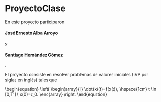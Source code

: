 # ProyectoClase

En este proyecto participaron 
#### José Ernesto Alba Arroyo
y 
#### Santiago Hernández Gómez
.

El proyecto consiste en resolver problemas de valores iniciales (IVP por siglas en inglés) tales que

\begin{equation}
    \left\{
        \begin{array}{ll}
            \dot{x}(t)=f(x(t)), \hspace{1cm} t \in [0,T'] \\
            x(0)=x_0.
        \end{array}
    \right.
\end{equation}


